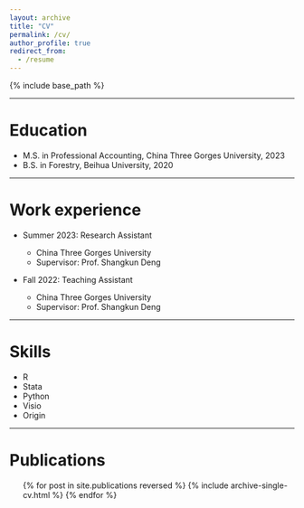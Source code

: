 ```yaml
---
layout: archive
title: "CV"
permalink: /cv/
author_profile: true
redirect_from:
  - /resume
---
```


{% include base_path %}

** **

Education
======
* M.S. in Professional Accounting, China Three Gorges University, 2023
* B.S. in Forestry, Beihua University, 2020

** **

Work experience
======
* Summer 2023: Research Assistant
  * China Three Gorges University
  * Supervisor: Prof. Shangkun Deng

* Fall 2022: Teaching Assistant
  * China Three Gorges University
  * Supervisor: Prof. Shangkun Deng

** **

Skills
======
* R
* Stata
* Python
* Visio
* Origin

** **

Publications
======
  <ul>{% for post in site.publications reversed %}
    {% include archive-single-cv.html %}
  {% endfor %}</ul>
  
